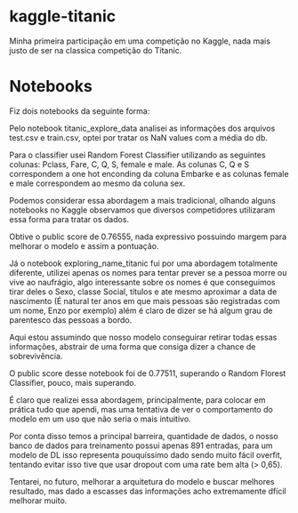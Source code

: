 # kaggle-titanic

Minha primeira participação em uma competição no Kaggle, nada mais justo de ser na classica competição do Titanic.

# Notebooks

Fiz dois notebooks da seguinte forma:

Pelo notebook titanic_explore_data analisei as informações dos arquivos test.csv e train.csv, optei por tratar os NaN values com a média do db.

Para o classifier usei Random Forest Classifier utilizando as seguintes colunas: Pclass,	Fare,	C,	Q,	S,	female e	male. As colunas C, Q e S correspondem a one hot enconding da coluna Embarke e as colunas female e male correspondem ao mesmo da coluna sex. 

Podemos considerar essa abordagem a mais tradicional, olhando alguns notebooks no Kaggle observamos que diversos competidores utilizaram essa forma para tratar os dados.

Obtive o public score de 0.76555, nada expressivo possuindo margem para melhorar o modelo e assim a pontuação.

Já o notebook exploring_name_titanic fui por uma abordagem totalmente diferente, utilizei apenas os nomes para tentar prever se a pessoa morre ou vive ao naufrágio, algo interessante sobre os nomes é que conseguimos tirar deles o Sexo, classe Social, títulos e ate mesmo aproximar a data de nascimento (É natural ter anos em que mais pessoas são registradas com um nome, Enzo por exemplo) além é claro de dizer se há algum grau de parentesco das pessoas a bordo.

Aqui estou assumindo que nosso modelo conseguirar retirar todas essas informações, abstrair de uma forma que consiga dizer a chance de sobrevivência.

O public score desse notebook foi de 0.77511, superando o Random Florest Classifier, pouco, mais superando.

É claro que realizei essa abordagem, principalmente, para colocar em prática tudo que apendi, mas uma tentativa de ver o comportamento do modelo em um uso que não seria o mais intuitivo.

Por conta disso temos a principal barreira, quantidade de dados, o nosso banco de dados para treinamento possui apenas 891 entradas, para um modelo de DL isso representa pouquíssimo dado sendo muito fácil overfit, tentando evitar isso tive que usar dropout com uma rate bem alta (> 0,65).

Tentarei, no futuro, melhorar a arquitetura do modelo e buscar melhores resultado, mas dado a escasses das informações acho extremamente dfícil melhorar muito.
